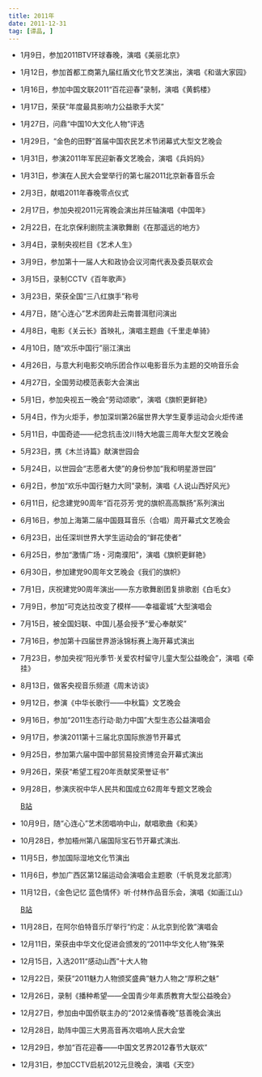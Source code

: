 ```yaml
---
title: 2011年
date: 2011-12-31
tag: [谭晶, ]
---
```


- 1月9日，参加2011BTV环球春晚，演唱《美丽北京》

- 1月12日，参加首都工商第九届红盾文化节文艺演出，演唱《和谐大家园》

- 1月16日，参加中国文联2011“百花迎春”录制，演唱《黄鹤楼》

- 1月17日，荣获“年度最具影响力公益歌手大奖”

<!-- more -->

- 1月27日，问鼎“中国10大文化人物”评选

- 1月29日，“金色的田野”首届中国农民艺术节闭幕式大型文艺晚会

- 1月31日，参演2011年军民迎新春文艺晚会，演唱《兵妈妈》

- 1月31日，参演在人民大会堂举行的第七届2011北京新春音乐会

- 2月3日，献唱2011年春晚零点仪式

- 2月17日，参加央视2011元宵晚会演出并压轴演唱《中国年》

- 2月22日，在北京保利剧院主演歌舞剧《在那遥远的地方》

- 3月4日，录制央视栏目《艺术人生》

- 3月9日，参加第十一届人大和政协会议河南代表及委员联欢会

- 3月15日，录制CCTV《百年歌声》

- 3月23日，荣获全国“三八红旗手”称号

- 4月7日，随“心连心”艺术团奔赴云南普洱慰问演出

- 4月8日，电影《关云长》首映礼，演唱主题曲《千里走单骑》

- 4月10日，随“欢乐中国行”丽江演出

- 4月26日，与意大利电影交响乐团合作以电影音乐为主题的交响音乐会

- 4月27日，全国劳动模范表彰大会演出

- 5月1日，参加央视五一晚会“劳动颂歌”，演唱《旗帜更鲜艳》

- 5月4日，作为火炬手，参加深圳第26届世界大学生夏季运动会火炬传递

- 5月11日，中国奇迹——纪念抗击汶川特大地震三周年大型文艺晚会

- 5月23日，携《木兰诗篇》献演世园会

- 5月24日，以世园会“志愿者大使”的身份参加“我和明星游世园”

- 6月2日，参加“欢乐中国行魅力大同”录制，演唱《人说山西好风光》

- 6月11日，纪念建党90周年“百花芬芳·党的旗帜高高飘扬”系列演出

- 6月16日，参加上海第二届中国聂耳音乐（合唱）周开幕式文艺晚会

- 6月23日，出任深圳世界大学生运动会的“鲜花使者”

- 6月25日，参加“激情广场・河南濮阳”，演唱《旗帜更鲜艳》

- 6月30日，参加建党90周年文艺晚会《我们的旗帜》

- 7月1日，庆祝建党90周年演出——东方歌舞剧团复排歌剧《白毛女》

- 7月9日，参加“可克达拉改变了模样——幸福霍城”大型演唱会

- 7月15日，被全国妇联、中国儿基会授予“爱心奉献奖”

- 7月16日，参加第十四届世界游泳锦标赛上海开幕式演出

- 7月23日，参加央视“阳光季节·关爱农村留守儿童大型公益晚会”，演唱《牵挂》

- 8月13日，做客央视音乐频道《周末访谈》

- 9月12日，参演《中华长歌行——中秋篇》文艺晚会

- 9月16日，参加“2011生态行动·助力中国”大型生态公益演唱会

- 9月17日，参演2011第十三届北京国际旅游节开幕式

- 9月25日，参加第六届中国中部贸易投资博览会开幕式演出

- 9月26日，荣获“希望工程20年贡献奖荣誉证书”

- 9月28日，参演庆祝中华人民共和国成立62周年专题文艺晚会

    [B站](https://www.bilibili.com/video/av21097413/?p=31)

- 10月9日，随“心连心”艺术团唱响中山，献唱歌曲《和美》

- 10月28日，参加梧州第八届国际宝石节开幕式演出.

- 11月5日，参加国际湿地文化节演出

- 11月6日，参加广西区第12届运动会演唱会主题歌（千帆竞发北部湾）

- 11月12日，《金色记忆 蓝色情怀》听·付林作品音乐会，演唱《如画江山》

    [B站](https://www.bilibili.com/video/av21145735/?p=226)

- 11月28日，在阿尔伯特音乐厅举行“约定：从北京到伦敦”演唱会

- 12月11日，荣获由中华文化促进会颁发的“2011中华文化人物”殊荣

- 12月15日，入选2011“感动山西”十大人物

- 12月22日，荣获“2011魅力人物颁奖盛典”魅力人物之“厚积之魅”

- 12月26日，录制《播种希望——全国青少年素质教育大型公益晚会》

- 12月27日，参加由中国侨联主办的“2012亲情春晚”慈善晚会演出

- 12月28日，助阵中国三大男高音再次唱响人民大会堂

- 12月29日，参加“百花迎春——中国文艺界2012春节大联欢”

- 12月31日，参加CCTV启航2012元旦晚会，演唱《天空》

